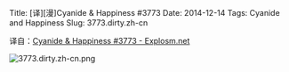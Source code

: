 Title: [译][漫]Cyanide & Happiness #3773
Date: 2014-12-14
Tags: Cyanide and Happiness
Slug: 3773.dirty.zh-cn

译自：[Cyanide & Happiness #3773 - Explosm.net](http://explosm.net/comics/3773/)


![3773.dirty.zh-cn.png](/static/images/comics/3773.dirty.zh-cn.png)
